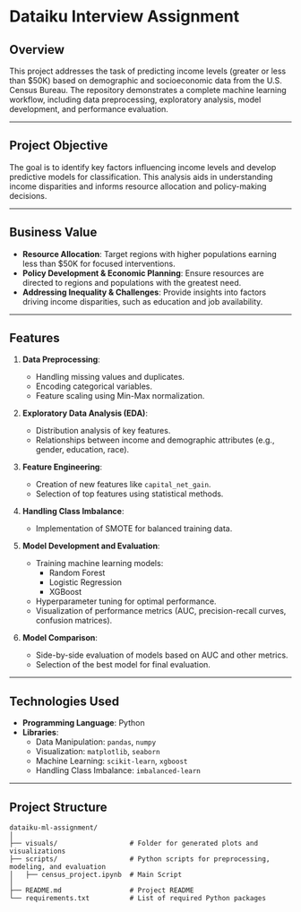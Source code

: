# Dataiku Interview Assignment

## Overview
This project addresses the task of predicting income levels (greater or less than $50K) based on demographic and socioeconomic data from the U.S. Census Bureau. The repository demonstrates a complete machine learning workflow, including data preprocessing, exploratory analysis, model development, and performance evaluation.

---

## Project Objective
The goal is to identify key factors influencing income levels and develop predictive models for classification. This analysis aids in understanding income disparities and informs resource allocation and policy-making decisions.

---

## Business Value
- **Resource Allocation**: Target regions with higher populations earning less than $50K for focused interventions.
- **Policy Development & Economic Planning**: Ensure resources are directed to regions and populations with the greatest need.
- **Addressing Inequality & Challenges**: Provide insights into factors driving income disparities, such as education and job availability.

---

## Features
1. **Data Preprocessing**:
   - Handling missing values and duplicates.
   - Encoding categorical variables.
   - Feature scaling using Min-Max normalization.

2. **Exploratory Data Analysis (EDA)**:
   - Distribution analysis of key features.
   - Relationships between income and demographic attributes (e.g., gender, education, race).

3. **Feature Engineering**:
   - Creation of new features like `capital_net_gain`.
   - Selection of top features using statistical methods.

4. **Handling Class Imbalance**:
   - Implementation of SMOTE for balanced training data.

5. **Model Development and Evaluation**:
   - Training machine learning models: 
     - Random Forest
     - Logistic Regression
     - XGBoost
   - Hyperparameter tuning for optimal performance.
   - Visualization of performance metrics (AUC, precision-recall curves, confusion matrices).

6. **Model Comparison**:
   - Side-by-side evaluation of models based on AUC and other metrics.
   - Selection of the best model for final evaluation.

---

## Technologies Used
- **Programming Language**: Python
- **Libraries**:
  - Data Manipulation: `pandas`, `numpy`
  - Visualization: `matplotlib`, `seaborn`
  - Machine Learning: `scikit-learn`, `xgboost`
  - Handling Class Imbalance: `imbalanced-learn`

---

## Project Structure
```plaintext
dataiku-ml-assignment/
│
├── visuals/                  # Folder for generated plots and visualizations
├── scripts/                  # Python scripts for preprocessing, modeling, and evaluation
│   ├── census_project.ipynb  # Main Script
│
├── README.md                 # Project README
└── requirements.txt          # List of required Python packages
